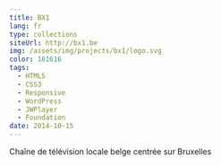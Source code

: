 ```yaml
---
title: BX1
lang: fr
type: collections
siteUrl: http://bx1.be
img: /assets/img/projects/bx1/logo.svg
color: 161616
tags:
  - HTML5
  - CSS3
  - Responsive
  - WordPress
  - JWPlayer
  - Foundation
date: 2014-10-15
---
```


Chaîne de télévision locale belge centrée sur Bruxelles
